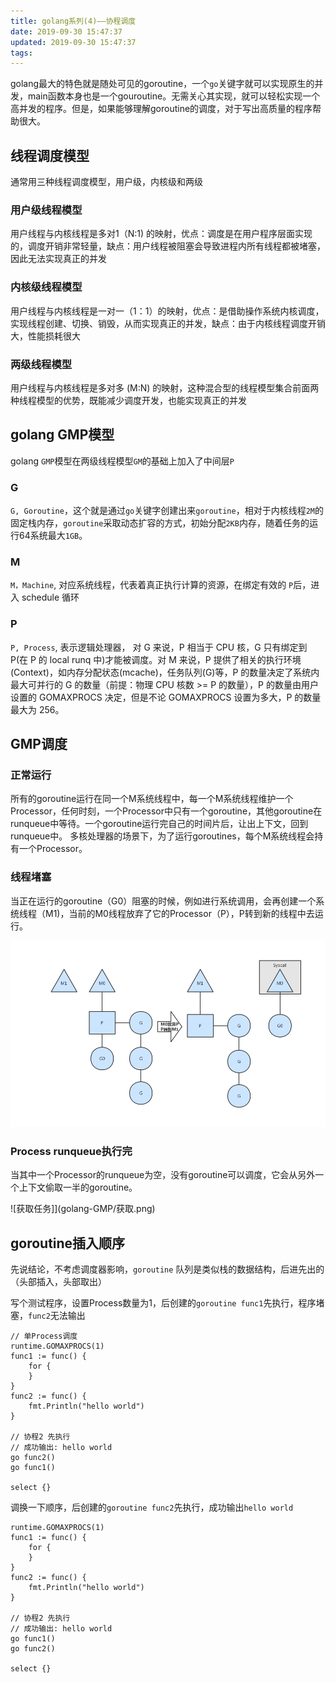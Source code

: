 ```yaml
---
title: golang系列(4)——协程调度
date: 2019-09-30 15:47:37
updated: 2019-09-30 15:47:37
tags:
---
```


golang最大的特色就是随处可见的goroutine，一个`go`关键字就可以实现原生的并发，main函数本身也是一个gouroutine。无需关心其实现，就可以轻松实现一个高并发的程序。但是，如果能够理解goroutine的调度，对于写出高质量的程序帮助很大。

<!-- more -->

## 线程调度模型

通常用三种线程调度模型，用户级，内核级和两级

### 用户级线程模型
用户线程与内核线程是多对1（N:1) 的映射，优点：调度是在用户程序层面实现的，调度开销非常轻量，缺点：用户线程被阻塞会导致进程内所有线程都被堵塞，因此无法实现真正的并发

### 内核级线程模型
用户线程与内核线程是一对一（1：1）的映射，优点：是借助操作系统内核调度，实现线程创建、切换、销毁，从而实现真正的并发，缺点：由于内核线程调度开销大，性能损耗很大

### 两级线程模型
用户线程与内核线程是多对多 (M:N) 的映射，这种混合型的线程模型集合前面两种线程模型的优势，既能减少调度开发，也能实现真正的并发

## golang GMP模型

golang `GMP`模型在两级线程模型`GM`的基础上加入了中间层`P`

### G
`G, Goroutine`，这个就是通过`go`关键字创建出来`goroutine`，相对于内核线程`2M`的固定栈内存，`goroutine`采取动态扩容的方式，初始分配`2KB`内存，随着任务的运行64系统最大`1GB`。


### M
`M，Machine`, 对应系统线程，代表着真正执行计算的资源，在绑定有效的 `P`后，进入 schedule 循环

### P
`P, Process`, 表示逻辑处理器， 对 G 来说，P 相当于 CPU 核，G 只有绑定到 P(在 P 的 local runq 中)才能被调度。对 M 来说，P 提供了相关的执行环境(Context)，如内存分配状态(mcache)，任务队列(G)等，P 的数量决定了系统内最大可并行的 G 的数量（前提：物理 CPU 核数 >= P 的数量），P 的数量由用户设置的 GOMAXPROCS 决定，但是不论 GOMAXPROCS 设置为多大，P 的数量最大为 256。

## GMP调度
### 正常运行
所有的goroutine运行在同一个M系统线程中，每一个M系统线程维护一个Processor，任何时刻，一个Processor中只有一个goroutine，其他goroutine在runqueue中等待。一个goroutine运行完自己的时间片后，让出上下文，回到runqueue中。 多核处理器的场景下，为了运行goroutines，每个M系统线程会持有一个Processor。

### 线程堵塞
当正在运行的goroutine（G0）阻塞的时候，例如进行系统调用，会再创建一个系统线程（M1)，当前的M0线程放弃了它的Processor（P），P转到新的线程中去运行。

![线程堵塞](golang-GMP/堵塞.png)


### Process runqueue执行完
当其中一个Processor的runqueue为空，没有goroutine可以调度，它会从另外一个上下文偷取一半的goroutine。

![获取任务]](golang-GMP/获取.png)


## goroutine插入顺序
先说结论，不考虑调度器影响，`goroutine` 队列是类似栈的数据结构，后进先出的（头部插入，头部取出）

写个测试程序，设置Process数量为1，后创建的`goroutine func1`先执行，程序堵塞，`func2`无法输出

```golang
// 单Process调度
runtime.GOMAXPROCS(1)
func1 := func() {
    for {
    }
}
func2 := func() {
    fmt.Println("hello world")
}

// 协程2 先执行
// 成功输出: hello world
go func2()
go func1()

select {}
```

调换一下顺序，后创建的`goroutine func2`先执行，成功输出`hello world`


```golang
runtime.GOMAXPROCS(1)
func1 := func() {
    for {
    }
}
func2 := func() {
    fmt.Println("hello world")
}

// 协程2 先执行
// 成功输出: hello world
go func1()
go func2()

select {}
```


